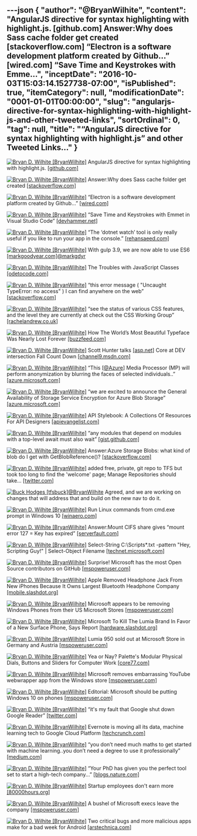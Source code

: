 ---json
{
  "author": "@BryanWilhite",
  "content": "AngularJS directive for syntax highlighting with highlight.js. [github.com] Answer:Why does Sass cache folder get created [stackoverflow.com] “Electron is a software development platform created by Github…” [wired.com] “Save Time and Keystrokes with Emme...",
  "inceptDate": "2016-10-03T15:03:14.1527738-07:00",
  "isPublished": true,
  "itemCategory": null,
  "modificationDate": "0001-01-01T00:00:00",
  "slug": "angularjs-directive-for-syntax-highlighting-with-highlight-js-and-other-tweeted-links",
  "sortOrdinal": 0,
  "tag": null,
  "title": "“AngularJS directive for syntax highlighting with highlight.js” and other Tweeted Links…"
}
---

[<img alt="Bryan D. Wilhite [BryanWilhite]" src="https://songhay.blob.core.windows.net/shared-social-twitter/BryanWilhite.jpeg">](http://t.co/UNdqV0Z1zz "Bryan D. Wilhite [BryanWilhite]") AngularJS directive for syntax highlighting with highlight.js. [[github.com]](https://github.com/pc035860/angular-highlightjs)

[<img alt="Bryan D. Wilhite [BryanWilhite]" src="https://songhay.blob.core.windows.net/shared-social-twitter/BryanWilhite.jpeg">](http://t.co/UNdqV0Z1zz "Bryan D. Wilhite [BryanWilhite]") Answer:Why does Sass cache folder get created [[stackoverflow.com]](http://stackoverflow.com/a/14935393/22944?stw=2)

[<img alt="Bryan D. Wilhite [BryanWilhite]" src="https://songhay.blob.core.windows.net/shared-social-twitter/BryanWilhite.jpeg">](http://t.co/UNdqV0Z1zz "Bryan D. Wilhite [BryanWilhite]") “Electron is a software development platform created by Github…” [[wired.com]](https://www.wired.com/2016/05/javascript-conquered-web-now-taking-desktop/)

[<img alt="Bryan D. Wilhite [BryanWilhite]" src="https://songhay.blob.core.windows.net/shared-social-twitter/BryanWilhite.jpeg">](http://t.co/UNdqV0Z1zz "Bryan D. Wilhite [BryanWilhite]") “Save Time and Keystrokes with Emmet in Visual Studio Code” [[devhammer.net]](https://devhammer.net/blog/save-time-and-keystrokes-with-emmet-in-visual-studio-code/)

[<img alt="Bryan D. Wilhite [BryanWilhite]" src="https://songhay.blob.core.windows.net/shared-social-twitter/BryanWilhite.jpeg">](http://t.co/UNdqV0Z1zz "Bryan D. Wilhite [BryanWilhite]") “The ‘dotnet watch’ tool is only really useful if you like to run your app in the console.” [[rehansaeed.com]](http://rehansaeed.com/the-dotnet-watch-tool/)

[<img alt="Bryan D. Wilhite [BryanWilhite]" src="https://songhay.blob.core.windows.net/shared-social-twitter/BryanWilhite.jpeg">](http://t.co/UNdqV0Z1zz "Bryan D. Wilhite [BryanWilhite]") With gulp 3.9, we are now able to use ES6 [[markgoodyear.com]](https://markgoodyear.com/2015/06/using-es6-with-gulp/)[@markgdyr](http://twitter.com/markgdyr)

[<img alt="Bryan D. Wilhite [BryanWilhite]" src="https://songhay.blob.core.windows.net/shared-social-twitter/BryanWilhite.jpeg">](http://t.co/UNdqV0Z1zz "Bryan D. Wilhite [BryanWilhite]") The Troubles with JavaScript Classes [[odetocode.com]](http://odetocode.com/blogs/scott/archive/2016/09/13/the-troubles-with-javascript-classes.aspx)

[<img alt="Bryan D. Wilhite [BryanWilhite]" src="https://songhay.blob.core.windows.net/shared-social-twitter/BryanWilhite.jpeg">](http://t.co/UNdqV0Z1zz "Bryan D. Wilhite [BryanWilhite]") “this error message ( "Uncaught TypeError: no access" ) I can find anywhere on the web” [[stackoverflow.com]](http://stackoverflow.com/a/39160098/22944?stw=2)

[<img alt="Bryan D. Wilhite [BryanWilhite]" src="https://songhay.blob.core.windows.net/shared-social-twitter/BryanWilhite.jpeg">](http://t.co/UNdqV0Z1zz "Bryan D. Wilhite [BryanWilhite]") “see the status of various CSS features, and the level they are currently at check out the CSS Working Group” [[rachelandrew.co.uk]](https://www.rachelandrew.co.uk/archives/2016/09/13/why-there-is-no-css4-explaining-css-levels/)

[<img alt="Bryan D. Wilhite [BryanWilhite]" src="https://songhay.blob.core.windows.net/shared-social-twitter/BryanWilhite.jpeg">](http://t.co/UNdqV0Z1zz "Bryan D. Wilhite [BryanWilhite]") How The World’s Most Beautiful Typeface Was Nearly Lost Forever [[buzzfeed.com]](https://www.buzzfeed.com/hayleycampbell/when-doves-type?utm_term=.esnl1O529)

[<img alt="Bryan D. Wilhite [BryanWilhite]" src="https://songhay.blob.core.windows.net/shared-social-twitter/BryanWilhite.jpeg">](http://t.co/UNdqV0Z1zz "Bryan D. Wilhite [BryanWilhite]") Scott Hunter talks [[asp.net]](http://ASP.NET) Core at DEV intersection Fall Count Down [[channel9.msdn.com]](https://channel9.msdn.com/Shows/The-DEVintersection-Countdown-Show/Scott-Hunter-talks-ASPNET-Core-at-DEV-intersection-Fall-Count-Down-Show-3)

[<img alt="Bryan D. Wilhite [BryanWilhite]" src="https://songhay.blob.core.windows.net/shared-social-twitter/BryanWilhite.jpeg">](http://t.co/UNdqV0Z1zz "Bryan D. Wilhite [BryanWilhite]") “This [[@Azure](http://twitter.com/Azure)] Media Processor (MP) will perform anonymization by blurring the faces of selected individuals..” [[azure.microsoft.com]](https://azure.microsoft.com/en-us/blog/azure-media-redactor/)

[<img alt="Bryan D. Wilhite [BryanWilhite]" src="https://songhay.blob.core.windows.net/shared-social-twitter/BryanWilhite.jpeg">](http://t.co/UNdqV0Z1zz "Bryan D. Wilhite [BryanWilhite]") “we are excited to announce the General Availability of Storage Service Encryption for Azure Blob Storage” [[azure.microsoft.com]](https://azure.microsoft.com/en-us/blog/announcing-the-general-availability-of-storage-service-encryption-for-data-at-rest/)

[<img alt="Bryan D. Wilhite [BryanWilhite]" src="https://songhay.blob.core.windows.net/shared-social-twitter/BryanWilhite.jpeg">](http://t.co/UNdqV0Z1zz "Bryan D. Wilhite [BryanWilhite]") API Stylebook: A Collections Of Resources For API Designers [[apievangelist.com]](http://apievangelist.com/2016/09/12/api-stylebook-a-collections-of-resources-for-api-designers/)

[<img alt="Bryan D. Wilhite [BryanWilhite]" src="https://songhay.blob.core.windows.net/shared-social-twitter/BryanWilhite.jpeg">](http://t.co/UNdqV0Z1zz "Bryan D. Wilhite [BryanWilhite]") “any modules that depend on modules with a top-level await must also wait” [[gist.github.com]](https://gist.github.com/Rich-Harris/0b6f317657f5167663b493c722647221)

[<img alt="Bryan D. Wilhite [BryanWilhite]" src="https://songhay.blob.core.windows.net/shared-social-twitter/BryanWilhite.jpeg">](http://t.co/UNdqV0Z1zz "Bryan D. Wilhite [BryanWilhite]") Answer:Azure Storage Blobs: what kind of blob do I get with GetBlobReference()? [[stackoverflow.com]](http://stackoverflow.com/a/4893716/22944?stw=2)

[<img alt="Bryan D. Wilhite [BryanWilhite]" src="https://songhay.blob.core.windows.net/shared-social-twitter/BryanWilhite.jpeg">](http://t.co/UNdqV0Z1zz "Bryan D. Wilhite [BryanWilhite]") added free, private, git repo to TFS but took too long to find the 'welcome' page; Manage Repositories should take… [[twitter.com]](https://twitter.com/i/web/status/782463082207453184)

[<img alt="Buck Hodges [tfsbuck]" src="https://songhay.blob.core.windows.net/shared-social-twitter/tfsbuck.png">](https://t.co/wkyxtrI1VJ "Buck Hodges [tfsbuck]")[@BryanWilhite](http://twitter.com/BryanWilhite) Agreed, and we are working on changes that will address that and build on the new nav to do it. 

[<img alt="Bryan D. Wilhite [BryanWilhite]" src="https://songhay.blob.core.windows.net/shared-social-twitter/BryanWilhite.jpeg">](http://t.co/UNdqV0Z1zz "Bryan D. Wilhite [BryanWilhite]") Run Linux commands from cmd.exe prompt in Windows 10 [[winaero.com]](http://winaero.com/blog/run-linux-commands-from-cmd-exe-prompt-in-windows-10/)

[<img alt="Bryan D. Wilhite [BryanWilhite]" src="https://songhay.blob.core.windows.net/shared-social-twitter/BryanWilhite.jpeg">](http://t.co/UNdqV0Z1zz "Bryan D. Wilhite [BryanWilhite]") Answer:Mount CIFS share gives “mount error 127 = Key has expired” [[serverfault.com]](http://serverfault.com/a/403385/20247?stw=2)

[<img alt="Bryan D. Wilhite [BryanWilhite]" src="https://songhay.blob.core.windows.net/shared-social-twitter/BryanWilhite.jpeg">](http://t.co/UNdqV0Z1zz "Bryan D. Wilhite [BryanWilhite]") Select-String C:\Scripts\*.txt -pattern "Hey, Scripting Guy!" | Select-Object Filename [[technet.microsoft.com]](https://technet.microsoft.com/en-us/library/ee692806.aspx)

[<img alt="Bryan D. Wilhite [BryanWilhite]" src="https://songhay.blob.core.windows.net/shared-social-twitter/BryanWilhite.jpeg">](http://t.co/UNdqV0Z1zz "Bryan D. Wilhite [BryanWilhite]") Surprise! Microsoft has the most Open Source contributors on GitHub [[mspoweruser.com]](https://mspoweruser.com/surprise-microsoft-has-the-most-open-source-contributors-on-github/)

[<img alt="Bryan D. Wilhite [BryanWilhite]" src="https://songhay.blob.core.windows.net/shared-social-twitter/BryanWilhite.jpeg">](http://t.co/UNdqV0Z1zz "Bryan D. Wilhite [BryanWilhite]") Apple Removed Headphone Jack From New iPhones Because It Owns Largest Bluetooth Headphone Company [[mobile.slashdot.org]](https://mobile.slashdot.org/story/16/09/09/2054207/apple-removed-headphone-jack-from-new-iphones-because-it-owns-largest-bluetooth-headphone-company?utm_source=feedly1.0mainlinkanon&utm_medium=feed)

[<img alt="Bryan D. Wilhite [BryanWilhite]" src="https://songhay.blob.core.windows.net/shared-social-twitter/BryanWilhite.jpeg">](http://t.co/UNdqV0Z1zz "Bryan D. Wilhite [BryanWilhite]") Microsoft appears to be removing Windows Phones from their US Microsoft Stores [[mspoweruser.com]](http://mspoweruser.com/microsoft-appears-removing-windows-phones-us-microsoft-stores/)

[<img alt="Bryan D. Wilhite [BryanWilhite]" src="https://songhay.blob.core.windows.net/shared-social-twitter/BryanWilhite.jpeg">](http://t.co/UNdqV0Z1zz "Bryan D. Wilhite [BryanWilhite]") Microsoft To Kill The Lumia Brand In Favor of a New Surface Phone, Says Report [[hardware.slashdot.org]](https://hardware.slashdot.org/story/16/09/13/0057249/microsoft-to-kill-the-lumia-brand-in-favor-of-a-new-surface-phone-says-report?utm_source=feedly1.0mainlinkanon&utm_medium=feed)

[<img alt="Bryan D. Wilhite [BryanWilhite]" src="https://songhay.blob.core.windows.net/shared-social-twitter/BryanWilhite.jpeg">](http://t.co/UNdqV0Z1zz "Bryan D. Wilhite [BryanWilhite]") Lumia 950 sold out at Microsoft Store in Germany and Austria [[mspoweruser.com]](https://mspoweruser.com/lumia-950-sold-germany-austria/)

[<img alt="Bryan D. Wilhite [BryanWilhite]" src="https://songhay.blob.core.windows.net/shared-social-twitter/BryanWilhite.jpeg">](http://t.co/UNdqV0Z1zz "Bryan D. Wilhite [BryanWilhite]") Yea or Nay? Palette's Modular Physical Dials, Buttons and Sliders for Computer Work [[core77.com]](http://www.core77.com/posts/56150/Yea-or-Nay-Palettes-Modular-Physical-Dials-Buttons-and-Sliders-for-Computer-Work)

[<img alt="Bryan D. Wilhite [BryanWilhite]" src="https://songhay.blob.core.windows.net/shared-social-twitter/BryanWilhite.jpeg">](http://t.co/UNdqV0Z1zz "Bryan D. Wilhite [BryanWilhite]") Microsoft removes embarrassing YouTube webwrapper app from the Windows store [[mspoweruser.com]](https://mspoweruser.com/microsoft-removes-embarrassing-youtube-webwrapper-app-windows-store/)

[<img alt="Bryan D. Wilhite [BryanWilhite]" src="https://songhay.blob.core.windows.net/shared-social-twitter/BryanWilhite.jpeg">](http://t.co/UNdqV0Z1zz "Bryan D. Wilhite [BryanWilhite]") Editorial: Microsoft should be putting Windows 10 on phones [[mspoweruser.com]](http://mspoweruser.com/editorial-microsoft-putting-windows-10-phones/)

[<img alt="Bryan D. Wilhite [BryanWilhite]" src="https://songhay.blob.core.windows.net/shared-social-twitter/BryanWilhite.jpeg">](http://t.co/UNdqV0Z1zz "Bryan D. Wilhite [BryanWilhite]") “it's my fault that Google shut down Google Reader” [[twitter.com]](https://twitter.com/nickbaum/status/775176446318776325)

[<img alt="Bryan D. Wilhite [BryanWilhite]" src="https://songhay.blob.core.windows.net/shared-social-twitter/BryanWilhite.jpeg">](http://t.co/UNdqV0Z1zz "Bryan D. Wilhite [BryanWilhite]") Evernote is moving all its data, machine learning tech to Google Cloud Platform [[techcrunch.com]](https://techcrunch.com/2016/09/13/evernote/)

[<img alt="Bryan D. Wilhite [BryanWilhite]" src="https://songhay.blob.core.windows.net/shared-social-twitter/BryanWilhite.jpeg">](http://t.co/UNdqV0Z1zz "Bryan D. Wilhite [BryanWilhite]") “you don’t need much maths to get started with machine learning..you don’t need a degree to use it professionally” [[medium.com]](https://medium.com/learning-new-stuff/machine-learning-in-a-year-cdb0b0ebd29c)

[<img alt="Bryan D. Wilhite [BryanWilhite]" src="https://songhay.blob.core.windows.net/shared-social-twitter/BryanWilhite.jpeg">](http://t.co/UNdqV0Z1zz "Bryan D. Wilhite [BryanWilhite]") “Your PhD has given you the perfect tool set to start a high-tech company...” [[blogs.nature.com]](http://blogs.nature.com/naturejobs/2016/09/05/why-building-a-start-up-is-probably-your-most-sensible-career-path/)

[<img alt="Bryan D. Wilhite [BryanWilhite]" src="https://songhay.blob.core.windows.net/shared-social-twitter/BryanWilhite.jpeg">](http://t.co/UNdqV0Z1zz "Bryan D. Wilhite [BryanWilhite]") Startup employees don't earn more [[80000hours.org]](https://80000hours.org/2015/10/startup-salaries-and-equity-compensation/)

[<img alt="Bryan D. Wilhite [BryanWilhite]" src="https://songhay.blob.core.windows.net/shared-social-twitter/BryanWilhite.jpeg">](http://t.co/UNdqV0Z1zz "Bryan D. Wilhite [BryanWilhite]") A bushel of Microsoft execs leave the company [[mspoweruser.com]](https://mspoweruser.com/bushel-microsoft-execs-leave-company/)

[<img alt="Bryan D. Wilhite [BryanWilhite]" src="https://songhay.blob.core.windows.net/shared-social-twitter/BryanWilhite.jpeg">](http://t.co/UNdqV0Z1zz "Bryan D. Wilhite [BryanWilhite]") Two critical bugs and more malicious apps make for a bad week for Android [[arstechnica.com]](http://arstechnica.com/security/2016/09/two-critical-bugs-and-more-malicious-apps-make-for-a-bad-week-for-android/)
